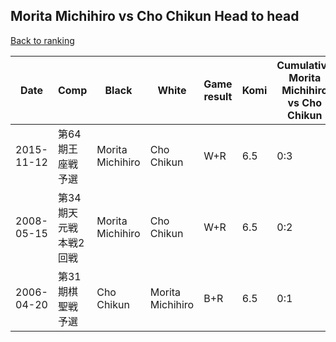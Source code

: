 ## Morita Michihiro vs Cho Chikun Head to head

[Back to ranking](../../index.md)




| **Date** | **Comp** | **Black** | **White** | **Game result** | **Komi** | **Cumulative Morita Michihiro vs Cho Chikun** | **Morita Michihiro streak** | **Cho Chikun streak** | 
| --- | --- | --- | --- | --- | --- | --- | --- | --- |
| 2015-11-12 | 第64期王座戦予選 | Morita Michihiro | Cho Chikun | W+R | 6.5 | 0:3 | 0 | 3 | 
| 2008-05-15 | 第34期天元戦本戦2回戦 | Morita Michihiro | Cho Chikun | W+R | 6.5 | 0:2 | 0 | 2 | 
| 2006-04-20 | 第31期棋聖戦予選 | Cho Chikun | Morita Michihiro | B+R | 6.5 | 0:1 | 0 | 1 |




